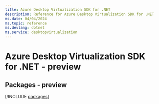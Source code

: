 ```yaml
---
title: Azure Desktop Virtualization SDK for .NET
description: Reference for Azure Desktop Virtualization SDK for .NET
ms.date: 04/04/2024
ms.topic: reference
ms.devlang: dotnet
ms.service: desktopvirtualization
---
```

# Azure Desktop Virtualization SDK for .NET - preview
## Packages - preview
[!INCLUDE [packages](desktop-virtualization-index.md)]